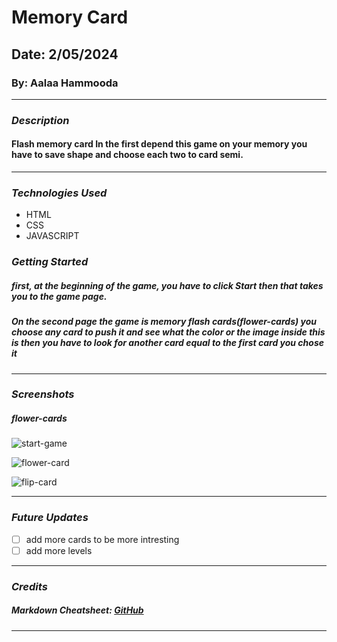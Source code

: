 # Memory Card

## Date: 2/05/2024

### By: Aalaa Hammooda

***

### ***Description***
#### Flash memory card In the first depend this game on your memory you have to save shape and choose each two to card semi.
***

#### 

### ***Technologies Used***
* HTML
* CSS
* JAVASCRIPT


### ***Getting Started***

##### first, at the beginning of the game, you have to click Start then that takes you to the game page.
##### On the second page the game is memory flash cards(flower-cards) you choose any card to push it and see what the color or the image inside this is then you have to look for another card equal to the first card you chose it 

***

### ***Screenshots***

#####  flower-cards 
![start-game](https://www5.0zz0.com/2024/05/08/19/256557631.png)


![flower-card](https://www4.0zz0.com/2024/05/08/19/543641692.png)
 

 ![flip-card](https://www5.0zz0.com/2024/05/08/20/699235128.png)

***

### ***Future Updates***

- [ ] add more cards to be more intresting
- [ ] add more levels
  
***

### ***Credits***

##### Markdown Cheatsheet: [GitHub](https://guides.github.com/pdfs/markdown-cheatsheet-online.pdf)
***
